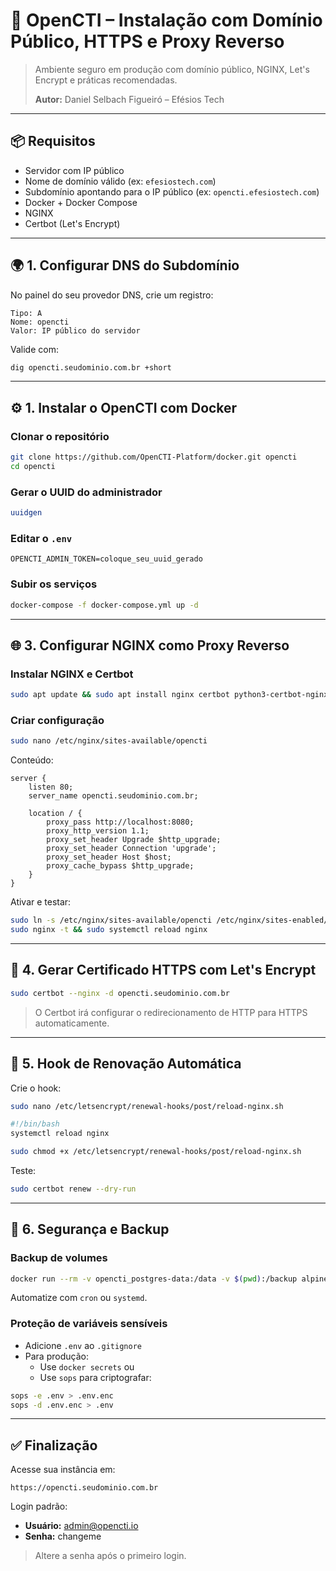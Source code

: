 # 🧠 OpenCTI – Instalação com Domínio Público, HTTPS e Proxy Reverso

> Ambiente seguro em produção com domínio público, NGINX, Let's Encrypt e práticas recomendadas.
> 
>  **Autor:** Daniel Selbach Figueiró – Efésios Tech

---

## 📦 Requisitos

- Servidor com IP público
- Nome de domínio válido (ex: `efesiostech.com`)
- Subdomínio apontando para o IP público (ex: `opencti.efesiostech.com`)
- Docker + Docker Compose
- NGINX
- Certbot (Let's Encrypt)

---

## 🌍 1. Configurar DNS do Subdomínio

No painel do seu provedor DNS, crie um registro:

```
Tipo: A
Nome: opencti
Valor: IP público do servidor
```

Valide com:

```bash
dig opencti.seudominio.com.br +short
```

---

## ⚙️ 1. Instalar o OpenCTI com Docker

### Clonar o repositório

```bash
git clone https://github.com/OpenCTI-Platform/docker.git opencti
cd opencti
```

### Gerar o UUID do administrador

```bash
uuidgen
```

### Editar o `.env`

```env
OPENCTI_ADMIN_TOKEN=coloque_seu_uuid_gerado
```

### Subir os serviços

```bash
docker-compose -f docker-compose.yml up -d
```

---

## 🌐 3. Configurar NGINX como Proxy Reverso

### Instalar NGINX e Certbot

```bash
sudo apt update && sudo apt install nginx certbot python3-certbot-nginx -y
```

### Criar configuração

```bash
sudo nano /etc/nginx/sites-available/opencti
```

Conteúdo:

```nginx
server {
    listen 80;
    server_name opencti.seudominio.com.br;

    location / {
        proxy_pass http://localhost:8080;
        proxy_http_version 1.1;
        proxy_set_header Upgrade $http_upgrade;
        proxy_set_header Connection 'upgrade';
        proxy_set_header Host $host;
        proxy_cache_bypass $http_upgrade;
    }
}
```

Ativar e testar:

```bash
sudo ln -s /etc/nginx/sites-available/opencti /etc/nginx/sites-enabled/
sudo nginx -t && sudo systemctl reload nginx
```

---

## 🔐 4. Gerar Certificado HTTPS com Let's Encrypt

```bash
sudo certbot --nginx -d opencti.seudominio.com.br
```

> O Certbot irá configurar o redirecionamento de HTTP para HTTPS automaticamente.

---

## 🔁 5. Hook de Renovação Automática

Crie o hook:

```bash
sudo nano /etc/letsencrypt/renewal-hooks/post/reload-nginx.sh
```

```bash
#!/bin/bash
systemctl reload nginx
```

```bash
sudo chmod +x /etc/letsencrypt/renewal-hooks/post/reload-nginx.sh
```

Teste:

```bash
sudo certbot renew --dry-run
```

---

## 🔐 6. Segurança e Backup

### Backup de volumes

```bash
docker run --rm -v opencti_postgres-data:/data -v $(pwd):/backup alpine tar -czf /backup/postgres_backup.tar.gz -C /data .
```

Automatize com `cron` ou `systemd`.

### Proteção de variáveis sensíveis

- Adicione `.env` ao `.gitignore`
- Para produção:
  - Use `docker secrets` ou
  - Use `sops` para criptografar:

```bash
sops -e .env > .env.enc
sops -d .env.enc > .env
```

---

## ✅ Finalização

Acesse sua instância em:

```
https://opencti.seudominio.com.br
```

Login padrão:

- **Usuário:** admin@opencti.io
- **Senha:** changeme

> Altere a senha após o primeiro login.
